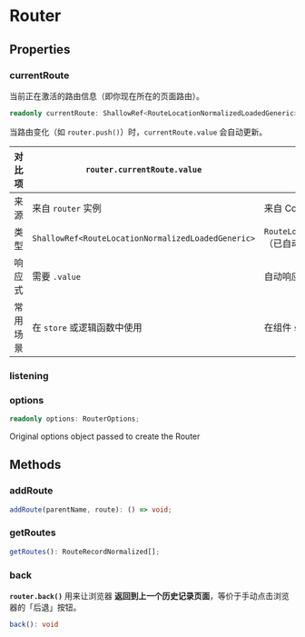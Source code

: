 # Router

## Properties

### currentRoute

当前正在激活的路由信息（即你现在所在的页面路由）。

```ts
readonly currentRoute: ShallowRef<RouteLocationNormalizedLoadedGeneric>;
```

当路由变化（如 `router.push()`）时，`currentRoute.value` 会自动更新。

| 对比项   | `router.currentRoute.value`                        | `useRoute()`                                              |
| -------- | -------------------------------------------------- | --------------------------------------------------------- |
| 来源     | 来自 `router` 实例                                 | 来自 Composition API 注入                                 |
| 类型     | `ShallowRef<RouteLocationNormalizedLoadedGeneric>` | `RouteLocationNormalizedLoadedGeneric`（已自动 `.value`） |
| 响应式   | 需要 `.value`                                      | 自动响应更新                                              |
| 常用场景 | 在 `store` 或逻辑函数中使用                        | 在组件 `setup()` 内使用                                   |

### listening



### options

```ts
readonly options: RouterOptions;
```

Original options object passed to create the Router

## Methods

### addRoute

```ts
addRoute(parentName, route): () => void;
```



### getRoutes

```ts
getRoutes(): RouteRecordNormalized[];
```







### back

**`router.back()`** 用来让浏览器 **返回到上一个历史记录页面**，等价于手动点击浏览器的「后退」按钮。

```ts
back(): void
```

